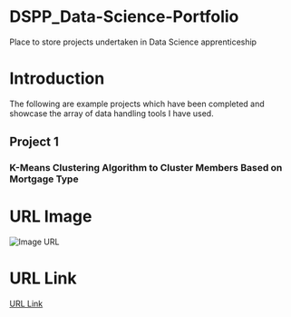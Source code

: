 # DSPP_Data-Science-Portfolio
Place to store projects undertaken in Data Science apprenticeship
# Introduction
The following are example projects which have been completed and showcase the array of data handling tools I have used.


## Project 1
### K-Means Clustering Algorithm to Cluster Members Based on Mortgage Type

# URL Image
![Image URL](https://i0.wp.com/statisticsbyjim.com/wp-content/uploads/2020/07/TimeSeriesTrade.png?fit=576%2C384&ssl=1) 

# URL Link
[URL Link](https://i0.wp.com/statisticsbyjim.com/wp-content/uploads/2020/07/TimeSeriesTrade.png?fit=576%2C384&ssl=1) 
